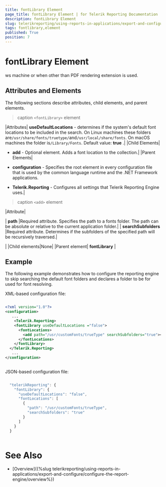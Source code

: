 ```yaml
---
title: fontLibrary Element
page_title: fontLibrary Element | for Telerik Reporting Documentation
description: fontLibrary Element
slug: telerikreporting/using-reports-in-applications/export-and-configure/configure-the-report-engine/fontlibrary-element
tags: fontlibrary,element
published: True
position: 7
---
```


# fontLibrary Element

ws machine or when other than PDF rendering extension is used.
      

## Attributes and Elements

The following sections describe attributes, child elements, and parent elements.


>caption ```<fontLibrary>``` element


|Attributes| __useDefaultLocations__ - determines if the system's default font locations to be included in the search.
                On Linux machines these folders are`/usr/share/fonts/truetype/`and`/usr/local/share/fonts`.
                On macOS machines the folder is`/Library/Fonts`.
                Default value: __true__ .|
|Child Elements|

*  __add__ - Optional element. Adds a font location to the collection.|
|Parent Elements|

*  __configuration__ - Specifies the root element in every configuration file that is used by
                    the common language runtime and the .NET Framework applications.

*  __Telerik.Reporting__ - Configures all settings that Telerik Reporting Engine uses.|





>caption ```<add>``` element


|Attribute|



| __path__ |Required attribute. Specifies the path to a fonts folder. The path can be absolute or relative to the current application folder.|
| __searchSubfolders__ |Required attribute. Determines if the subfolders of the specified path will be recursively traversed.|


|
|Child elements|None|
|Parent element| __fontLibrary__ |




## Example

The following example demonstrates how to configure the reporting engine to skip searching the default font folders and declares a folder to be for used for font resolving.
        

XML-based configuration file:

	
````xml

<?xml version="1.0"?>
<configuration>
   ...
	<Telerik.Reporting>
    <fontLibrary useDefaultLocations ="false">
      <fontLocations>
        <add path="/usr/customFonts/trueType" searchSubfolders="true"></add>
      </fontLocations>
    </fontLibrary> 	
  </Telerik.Reporting>
   ...
</configuration>
  			
````



JSON-based configuration file:

	
````js

  "telerikReporting": {
    "fontLibrary": {
      "useDefaultLocations": "false",
      "fontLocations": [
        {
          "path": "/usr/customFonts/trueType",
          "searchSubfolders": "true"
        }
      ]
    }
  }
  			
````



# See Also


 * [Overview]({%slug telerikreporting/using-reports-in-applications/export-and-configure/configure-the-report-engine/overview%})